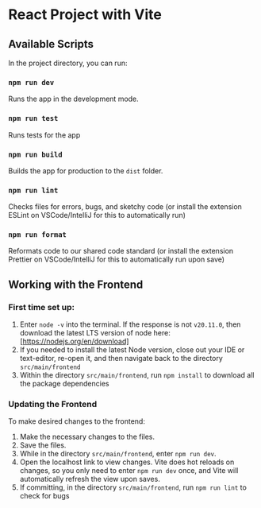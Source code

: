 # React Project with Vite

## Available Scripts

In the project directory, you can run:

### `npm run dev`

Runs the app in the development mode.

### `npm run test`

Runs tests for the app

### `npm run build`

Builds the app for production to the `dist` folder.

### `npm run lint`

Checks files for errors, bugs, and sketchy code (or install the extension ESLint on VSCode/IntelliJ for this to automatically run)

### `npm run format`

Reformats code to our shared code standard (or install the extension Prettier on VSCode/IntelliJ for this to automatically run upon save)

## Working with the Frontend

### First time set up:

1. Enter `node -v` into the terminal. If the response is not `v20.11.0`, then download the latest LTS version of node here: [https://nodejs.org/en/download]
2. If you needed to install the latest Node version, close out your IDE or text-editor, re-open it, and then navigate back to the directory `src/main/frontend`
3. Within the directory `src/main/frontend`, run `npm install` to download all the package dependencies

### Updating the Frontend

To make desired changes to the frontend:

1. Make the necessary changes to the files.
2. Save the files.
3. While in the directory `src/main/frontend`, enter `npm run dev`.
4. Open the localhost link to view changes. Vite does hot reloads on changes, so you only need to enter `npm run dev` once, and Vite will automatically refresh the view upon saves.
5. If committing, in the directory `src/main/frontend`, run `npm run lint` to check for bugs
